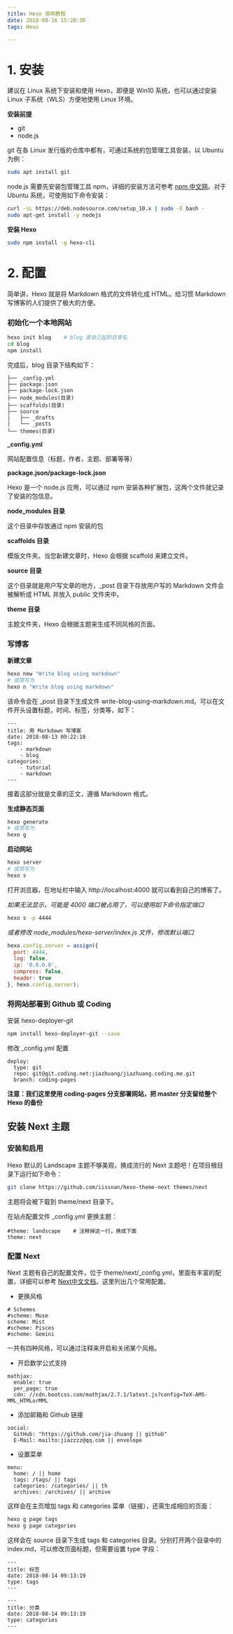 ```yaml
---
title: Hexo 简明教程
date: 2018-08-16 15:28:36
tags: Hexo

---
```


# 1. 安装

建议在 Linux 系统下安装和使用 Hexo，即便是 Win10 系统，也可以通过安装 Linux 子系统（WLS）方便地使用 Linux 环境。

**安装前提**
- git
- node.js

git 在各 Linux 发行版的仓库中都有，可通过系统的包管理工具安装，以 Ubuntu 为例：

```bash
sudo apt install git
```

node.js 需要先安装包管理工具 npm，详细的安装方法可参考 [npm 中文网](https://www.npmjs.com.cn/getting-started/installing-node/)。对于 Ubuntu 系统，可使用如下命令安装：

```bash
curl -sL https://deb.nodesource.com/setup_10.x | sudo -E bash -
sudo apt-get install -y nodejs
```

**安装 Hexo**

```bash
sudo npm install -g hexo-cli
```

# 2. 配置

简单讲，Hexo 就是将 Markdown 格式的文件转化成 HTML。给习惯 Markdown 写博客的人们提供了极大的方便。

### 初始化一个本地网站

```bash
hexo init blog    # blog 是自己起的目录名
cd blog
npm install
```

完成后，blog 目录下结构如下：

```
├── _config.yml
├── package.json
├── package-lock.json
├── node_modules(目录)
├── scaffolds(目录)
├── source
|   ├── _drafts
|   └── _posts
└── themes(目录)
```

**_config.yml**

网站配置信息（标题，作者，主题、部署等等）

**package.json/package-lock.json**

Hexo 是一个 node.js 应用，可以通过 npm 安装各种扩展包，这两个文件就记录了安装的包信息。

**node_modules 目录**

这个目录中存放通过 npm 安装的包

**scaffolds 目录**

模版文件夹。当您新建文章时，Hexo 会根据 scaffold 来建立文件。

**source 目录**

这个目录就是用户写文章的地方，_post 目录下存放用户写的 Markdown 文件会被解析成 HTML 并放入 public 文件夹中。

**theme 目录**

主题文件夹，Hexo 会根据主题来生成不同风格的页面。

### 写博客

**新建文章**

```bash
hexo new "Write blog using markdown"
# 或简写为
hexo n "Write blog using markdown"
```

该命令会在 _post 目录下生成文件 write-blog-using-markdown.md。可以在文件开头设置标题，时间、标签，分类等，如下：

```
---
title: 用 Markdown 写博客
date: 2018-08-13 09:22:18
tags:
    - markdown
    - blog
categories:
    - tutorial
    - markdown
---
```

接着这部分就是文章的正文，遵循 Markdown 格式。

**生成静态页面**

```bash
hexo generate
# 或简写为
hexo g
```

**启动网站**

```bash
hexo server
# 或简写为
hexo s
```

打开浏览器，在地址栏中输入 http://localhost:4000 就可以看到自己的博客了。

*如果无法显示，可能是 4000 端口被占用了，可以使用如下命令指定端口*
```bash
hexo s -p 4444
```
*或者修改 node_modules/hexo-server/index.js 文件，修改默认端口*

```js
hexo.config.server = assign({
  port: 4444,
  log: false,
  ip: '0.0.0.0',
  compress: false,
  header: true
}, hexo.config.server);
```

### 将网站部署到 Github 或 Coding

安装 hexo-deployer-git

```bash
npm install hexo-deployer-git --save
```

修改 _config.yml 配置

```
deploy:
  type: git
  repo: git@git.coding.net:jiazhuang/jiazhuang.coding.me.git
  branch: coding-pages
```

**注意：我们这里使用 coding-pages 分支部署网站，把 master 分支留给整个 Hexo 的备份**


## 安装 Next 主题

### 安装和启用

Hexo 默认的 Landscape 主题不够美观，换成流行的 Next 主题吧！在项目根目录下运行如下命令：

```bash
git clone https://github.com/iissnan/hexo-theme-next themes/next
```

主题将会被下载到 theme/next 目录下。

在站点配置文件 _config.yml 更换主题：

```
#theme: landscape    # 注释掉这一行，换成下面
theme: next
```

### 配置 Next

Next 主题有自己的配置文件，位于 theme/next/_config.yml，里面有丰富的配置，详细可以参考 [Next中文文档](http://theme-next.iissnan.com/)。这里列出几个常用配置。

- 更换风格

```
# Schemes
#scheme: Muse
scheme: Mist
#scheme: Pisces
#scheme: Gemini
```

一共有四种风格，可以通过注释来开启和关闭某个风格。


- 开启数学公式支持

```
mathjax:
  enable: true
  per_page: true
  cdn: //cdn.bootcss.com/mathjax/2.7.1/latest.js?config=TeX-AMS-MML_HTMLorMML
```

- 添加邮箱和 Github 链接

```
social:
  GitHub: "https://github.com/jia-zhuang || github"
  E-Mail: mailto:jiazzzz@qq.com || envelope
```

- 设置菜单

```
menu:
  home: / || home
  tags: /tags/ || tags
  categories: /categories/ || th
  archives: /archives/ || archive
```

这样会在主页增加 tags 和 categories 菜单（链接），还需生成相应的页面：

```bash
hexo g page tags
hexo g page categories
```

这样会在 source 目录下生成 tags 和 categories 目录。分别打开两个目录中的 index.md，可以修改页面标题，但需要设置 type 字段：

```
---
title: 标签
date: 2018-08-14 09:13:19
type: tags
---
```
```
---
title: 分类
date: 2018-08-14 09:13:19
type: categories
---
```


